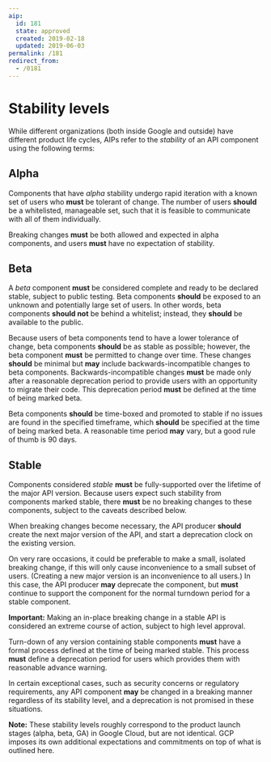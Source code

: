 ```yaml
---
aip:
  id: 181
  state: approved
  created: 2019-02-18
  updated: 2019-06-03
permalink: /181
redirect_from:
  - /0181
---
```


# Stability levels

While different organizations (both inside Google and outside) have different
product life cycles, AIPs refer to the _stability_ of an API component using
the following terms:

## Alpha

Components that have _alpha_ stability undergo rapid iteration with a known set
of users who **must** be tolerant of change. The number of users **should** be
a whitelisted, manageable set, such that it is feasible to communicate with all
of them individually.

Breaking changes **must** be both allowed and expected in alpha components, and
users **must** have no expectation of stability.

## Beta

A _beta_ component **must** be considered complete and ready to be declared
stable, subject to public testing. Beta components **should** be exposed to an
unknown and potentially large set of users. In other words, beta components
**should not** be behind a whitelist; instead, they **should** be available to
the public.

Because users of beta components tend to have a lower tolerance of change, beta
components **should** be as stable as possible; however, the beta component
**must** be permitted to change over time. These changes **should** be minimal
but **may** include backwards-incompatible changes to beta components.
Backwards-incompatible changes **must** be made only after a reasonable
deprecation period to provide users with an opportunity to migrate their code.
This deprecation period **must** be defined at the time of being marked beta.

Beta components **should** be time-boxed and promoted to stable if no issues
are found in the specified timeframe, which **should** be specified at the time
of being marked beta. A reasonable time period **may** vary, but a good rule of
thumb is 90 days.

## Stable

Components considered _stable_ **must** be fully-supported over the lifetime of
the major API version. Because users expect such stability from components
marked stable, there **must** be no breaking changes to these components,
subject to the caveats described below.

When breaking changes become necessary, the API producer **should** create the
next major version of the API, and start a deprecation clock on the existing
version.

On very rare occasions, it could be preferable to make a small, isolated
breaking change, if this will only cause inconvenience to a small subset of
users. (Creating a new major version is an inconvenience to all users.) In this
case, the API producer **may** deprecate the component, but **must** continue
to support the component for the normal turndown period for a stable component.

**Important:** Making an in-place breaking change in a stable API is considered
an extreme course of action, subject to high level approval.

Turn-down of any version containing stable components **must** have a formal
process defined at the time of being marked stable. This process **must**
define a deprecation period for users which provides them with reasonable
advance warning.

In certain exceptional cases, such as security concerns or regulatory
requirements, any API component **may** be changed in a breaking manner
regardless of its stability level, and a deprecation is not promised in these
situations.

**Note:** These stability levels roughly correspond to the product launch
stages (alpha, beta, GA) in Google Cloud, but are not identical. GCP imposes
its own additional expectations and commitments on top of what is outlined
here.
